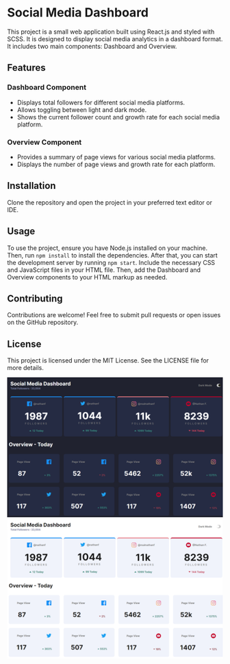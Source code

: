 <!DOCTYPE html>
<html lang="en">
<head>
  <meta charset="UTF-8">
  <meta name="viewport" content="width=device-width, initial-scale=1.0">
</head>
<body>
  <h1>Social Media Dashboard</h1>
  <p>This project is a small web application built using React.js and styled with SCSS. It is designed to display social media analytics in a dashboard format. It includes two main components: Dashboard and Overview.</p>

  <h2>Features</h2>
  <h3>Dashboard Component</h3>
  <ul>
    <li>Displays total followers for different social media platforms.</li>
    <li>Allows toggling between light and dark mode.</li>
    <li>Shows the current follower count and growth rate for each social media platform.</li>
  </ul>

  <h3>Overview Component</h3>
  <ul>
    <li>Provides a summary of page views for various social media platforms.</li>
    <li>Displays the number of page views and growth rate for each platform.</li>
  </ul>

  <h2>Installation</h2>
  <p>Clone the repository and open the project in your preferred text editor or IDE.</p>

  <h2>Usage</h2>
  <p>To use the project, ensure you have Node.js installed on your machine. Then, run <code>npm install</code> to install the dependencies. After that, you can start the development server by running <code>npm start</code>. Include the necessary CSS and JavaScript files in your HTML file. Then, add the Dashboard and Overview components to your HTML markup as needed.</p>

  <h2>Contributing</h2>
  <p>Contributions are welcome! Feel free to submit pull requests or open issues on the GitHub repository.</p>

  <h2>License</h2>
  <p>This project is licensed under the MIT License. See the LICENSE file for more details.</p>
</body>
</html>

![Dark Mode](https://raw.githubusercontent.com/DepressedPenguin/Social-media-dashboard-with-theme-switcher/master/src/assets/dark.png)
![Light Mode](https://raw.githubusercontent.com/DepressedPenguin/Social-media-dashboard-with-theme-switcher/master/src/assets/light.png)



